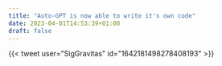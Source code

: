 ```yaml
---
title: "Auto-GPT is now able to write it's own code"
date: 2023-04-01T14:53:39+01:00
draft: false
---
```

{{< tweet user="SigGravitas" id="1642181498278408193" >}}
